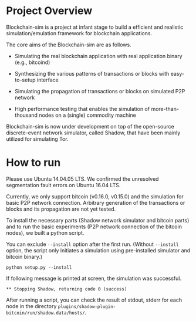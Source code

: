 # Project Overview
Blockchain-sim is a project at infant stage to build a efficient and realistic simulation/emulation framework for blockchain applications.

The core aims of the Blockchain-sim are as follows.

* Simulating the real blockchain application with real application binary (e.g., bitcoind)

* Synthesizing the various patterns of transactions or blocks with easy-to-setup interface

* Simulating the propagation of transactions or blocks on simulated P2P network

* High performance testing that enables the simulation of more-than-thousand nodes on a (single) commodity machine

Blockchain-sim is now under development on top of the open-source discrete-event network simulator, called Shadow, that have been mainly utilized for simulating Tor. 

# How to run

Please use Ubuntu 14.04.05 LTS. We confirmed the unresolved segmentation fault errors on Ubuntu 16.04 LTS. 

Currently, we only support bitcoin (v0.16.0, v0.15.0) and the simulation for basic P2P network connection. Arbitrary generation of the transactions or blocks and its propagation are not yet tested.

To install the necessary parts (Shadow network simulator and bitcoin parts) and to run the basic experiments (P2P network connection of the bitcoin nodes), we built a python script.

You can exclude `--install` option after the first run. (Without `--install` option, the script only initiates a simulation using pre-installed simulator and bitcoin binary.)

```
python setup.py --install
```

If following message is printed at screen, the simulation was successful.
```
** Stopping Shadow, returning code 0 (success)
```

After running a script, you can check the result of stdout, stderr for each node in the directory `plugins/shadow-plugin-bitcoin/run/shadow.data/hosts/`.
